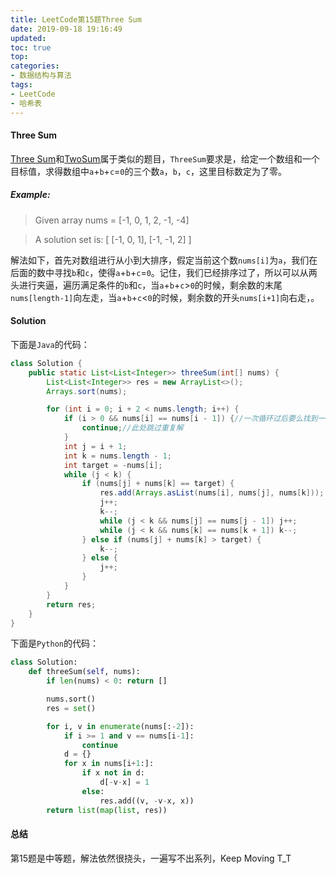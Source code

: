 ```yaml
---
title: LeetCode第15题Three Sum
date: 2019-09-18 19:16:49
updated: 
toc: true
top: 
categories: 
- 数据结构与算法
tags:
- LeetCode
- 哈希表
---
```

<!-- more -->
#### Three Sum

[Three Sum](https://leetcode.com/problems/3sum/)和[TwoSum](https://leetcode.com/problems/two-sum/)属于类似的题目，`ThreeSum`要求是，给定一个数组和一个目标值，求得数组中`a`+`b`+`c`=`0`的三个数`a`，`b`，`c`，这里目标数定为了零。

##### Example:

> Given array nums = [-1, 0, 1, 2, -1, -4]

> A solution set is:
[
  [-1, 0, 1],
  [-1, -1, 2]
]

解法如下，首先对数组进行从小到大排序，假定当前这个数`nums[i]`为`a`，我们在后面的数中寻找`b`和`c`，使得`a`+`b`+`c`=`0`。记住，我们已经排序过了，所以可以从两头进行夹逼，遍历满足条件的`b`和`c`，当`a`+`b`+`c`>`0`的时候，剩余数的末尾`nums[length-1]`向左走，当`a`+`b`+`c`<`0`的时候，剩余数的开头`nums[i+1]`向右走，。

#### Solution

下面是`Java`的代码：

```Java
class Solution {
    public static List<List<Integer>> threeSum(int[] nums) {
        List<List<Integer>> res = new ArrayList<>();
        Arrays.sort(nums);

        for (int i = 0; i + 2 < nums.length; i++) {
            if (i > 0 && nums[i] == nums[i - 1]) {//一次循环过后要么找到一组解，要么无解
                continue;//此处跳过重复解
            }
            int j = i + 1;
            int k = nums.length - 1;
            int target = -nums[i];
            while (j < k) {
                if (nums[j] + nums[k] == target) {
                    res.add(Arrays.asList(nums[i], nums[j], nums[k]));
                    j++;
                    k--;
                    while (j < k && nums[j] == nums[j - 1]) j++;
                    while (j < k && nums[k] == nums[k + 1]) k--;
                } else if (nums[j] + nums[k] > target) {
                    k--;
                } else {
                    j++;
                }
            }
        }
        return res;
    }
}
```

下面是`Python`的代码：

```Python
class Solution:
    def threeSum(self, nums):
        if len(nums) < 0: return []

        nums.sort()
        res = set()

        for i, v in enumerate(nums[:-2]):
            if i >= 1 and v == nums[i-1]:
                continue
            d = {}
            for x in nums[i+1:]:
                if x not in d:
                    d[-v-x] = 1
                else:
                    res.add((v, -v-x, x))
        return list(map(list, res))
```

#### 总结

第15题是中等题，解法依然很挠头，一遍写不出系列，Keep Moving T_T